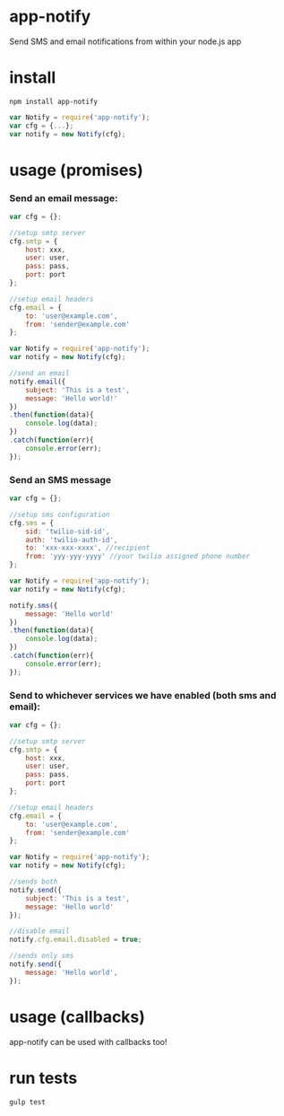 app-notify
==========

Send SMS and email notifications from within your node.js app

# install

```shell
npm install app-notify
```

```javascript
var Notify = require('app-notify');
var cfg = {...};
var notify = new Notify(cfg);
```

# usage (promises)

### Send an email message:

```javascript
var cfg = {};

//setup smtp server
cfg.smtp = {
    host: xxx,
    user: user,
    pass: pass,
    port: port
};

//setup email headers
cfg.email = {
    to: 'user@example.com',
    from: 'sender@example.com'
};

var Notify = require('app-notify');
var notify = new Notify(cfg);

//send an email
notify.email({
    subject: 'This is a test',
    message: 'Hello world!'
})
.then(function(data){
    console.log(data);
})
.catch(function(err){
    console.error(err);
});
```

### Send an SMS message    

```javascript
var cfg = {};

//setup sms configuration
cfg.sms = {
    sid: 'twilio-sid-id',
    auth: 'twilio-auth-id',
    to: 'xxx-xxx-xxxx', //recipient
    from: 'yyy-yyy-yyyy' //your twilio assigned phone number
};

var Notify = require('app-notify');
var notify = new Notify(cfg);

notify.sms({
    message: 'Hello world'
})
.then(function(data){
    console.log(data);
})
.catch(function(err){
    console.error(err);
});
```

### Send to whichever services we have enabled (both sms and email):

```javascript
var cfg = {};

//setup smtp server
cfg.smtp = {
    host: xxx,
    user: user,
    pass: pass,
    port: port
};

//setup email headers
cfg.email = {
    to: 'user@example.com',
    from: 'sender@example.com'
};

var Notify = require('app-notify');
var notify = new Notify(cfg);

//sends both
notify.send({
    subject: 'This is a test',
    message: 'Hello world'
});

//disable email
notify.cfg.email.disabled = true;

//sends only sms
notify.send({
    message: 'Hello world',
});
```

# usage (callbacks)

app-notify can be used with callbacks too!

# run tests

```shell
gulp test
```
